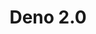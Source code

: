 ---
slug: deno-2.0
version: v1.407.0
title: Deno 2.0
tags: ['Script editor']
description: Deno has been updated to 2.0.0 in Windmill.
features:
  [
    'Deno 2.0 runtime'
  ]
docs: https://deno.com/blog/v2.0
---